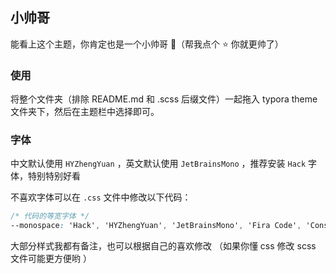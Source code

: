 ## 小帅哥

能看上这个主题，你肯定也是一个小帅哥 🥳（帮我点个 ⭐ 你就更帅了）

### 使用

将整个文件夹（排除 README.md 和 .scss 后缀文件）一起拖入 typora theme 文件夹下，然后在主题栏中选择即可。

### 字体

中文默认使用 `HYZhengYuan` ，英文默认使用 `JetBrainsMono` ，推荐安装 `Hack` 字体，特别特别好看

不喜欢字体可以在 `.css` 文件中修改以下代码：

```css
/* 代码的等宽字体 */
--monospace: 'Hack', 'HYZhengYuan', 'JetBrainsMono', 'Fira Code', 'Consolas';
```

大部分样式我都有备注，也可以根据自己的喜欢修改 （如果你懂 css 修改 scss 文件可能更方便哟 ）
